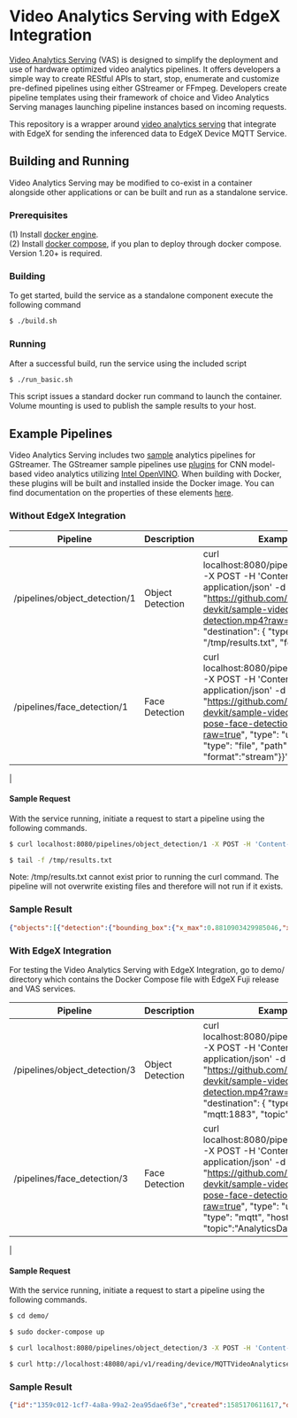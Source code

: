 # Video Analytics Serving with EdgeX Integration

[Video Analytics Serving](https://github.com/intel/video-analytics-serving) (VAS) is designed to simplify the deployment and use of hardware optimized video analytics pipelines. It offers developers a simple way to create REStful APIs to start, stop, enumerate and customize pre-defined pipelines using either GStreamer or FFmpeg. Developers create pipeline templates using their framework of choice and Video Analytics Serving manages launching pipeline instances based on incoming requests.

This repository is a wrapper around [video analytics serving](https://github.com/intel/video-analytics-serving) that integrate with EdgeX for sending the inferenced data to EdgeX Device MQTT Service.


## Building and Running

Video Analytics Serving may be modified to co-exist in a container alongside other applications or can be built and run as a standalone service.
### Prerequisites
(1) Install [docker engine](https://docs.docker.com/install).  
(2) Install [docker compose](https://docs.docker.com/compose/install), if you plan to deploy through docker compose. Version 1.20+ is required.


### Building

To get started, build the service as a standalone component execute the following command

```bash
$ ./build.sh
```

### Running

After a successful build, run the service using the included script

```bash
$ ./run_basic.sh
```

This script issues a standard docker run command to launch the container. Volume mounting is used to publish the sample results to your host.


## Example Pipelines

Video Analytics Serving includes two [sample](pipelines) analytics pipelines for GStreamer. The GStreamer sample pipelines use [plugins](https://github.com/opencv/gst-video-analytics) for CNN model-based video analytics utilizing [Intel OpenVINO](https://software.intel.com/en-us/openvino-toolkit). When building with Docker, these plugins will be built and installed inside the Docker image. You can find documentation on the properties of these elements [here](https://github.com/opencv/gst-video-analytics/wiki/Elements).

### Without EdgeX Integration

|Pipeline| Description| Example Request| Example Detection|
|--------|------------|----------------|------------------|
|/pipelines/object_detection/1|Object Detection|curl localhost:8080/pipelines/object_detection/1 -X POST -H 'Content-Type: application/json' -d '{ "source": { "uri": "https://github.com/intel-iot-devkit/sample-videos/blob/master/bottle-detection.mp4?raw=true", "type": "uri" }, "destination": { "type": "file", "path": "/tmp/results.txt", "format":"stream"}}'|{"objects":[{"detection":{"bounding_box":{"x_max":0.9024832248687744,"x_min":0.7928286790847778,"y_max":0.8916158676147461,"y_min":0.3036915063858032},"confidence":0.6771504878997803,"label":"bottle","label_id":5},"h":212,"roi_type":"bottle","w":71,"x":507,"y":109}],"resolution":{"height":360,"width":640},"source":"https://github.com/intel-iot-devkit/sample-videos/blob/master/bottle-detection.mp4?raw=true","timestamp":39821229050}|
|/pipelines/face_detection/1|Face Detection|curl localhost:8080/pipelines/face_detection/1 -X POST -H 'Content-Type: application/json' -d '{ "source": { "uri": "https://github.com/intel-iot-devkit/sample-videos/blob/master/head-pose-face-detection-male.mp4?raw=true", "type": "uri" }, "destination": { "type": "file", "path": "/tmp/results1.txt", "format":"stream"}}'|{"objects":[{"detection":{"bounding_box":{"x_max":0.5856688022613525,"x_min":0.4449496269226074,"y_max":0.5292186737060547,"y_min":0.1539880633354187},"confidence":0.9999995231628418,"label":"face","label_id":1},"h":162,"roi_type":"face","w":108,"x":342,"y":67}],"resolution":{"height":432,"width":768},"source":"https://github.com/intel-iot-devkit/sample-videos/blob/master/head-pose-face-detection-male.mp4?raw=true","timestamp":133583333333}
|

#### Sample Request

With the service running, initiate a request to start a pipeline using the following commands.
```bash
$ curl localhost:8080/pipelines/object_detection/1 -X POST -H 'Content-Type: application/json' -d '{ "source": { "uri": "https://github.com/intel-iot-devkit/sample-videos/blob/master/bottle-detection.mp4?raw=true", "type": "uri" }, "destination": { "type": "file", "path": "/tmp/results.txt", "format":"stream"}}'

$ tail -f /tmp/results.txt
```
Note: /tmp/results.txt cannot exist prior to running the curl command. The pipeline will not overwrite existing files and therefore will not run if it exists.
### Sample Result
```json
{"objects":[{"detection":{"bounding_box":{"x_max":0.8810903429985046,"x_min":0.77934330701828,"y_max":0.8930767178535461,"y_min":0.3040514588356018},"confidence":0.5735679268836975,"label":"bottle","label_id":5},"h":213,"roi_type":"bottle","w":65,"x":499,"y":109}],"resolution":{"height":360,"width":640},"source":"https://github.com/intel-iot-devkit/sample-videos/blob/master/bottle-detection.mp4?raw=true","timestamp":972067039}
```

### With EdgeX Integration

For testing the Video Analytics Serving with EdgeX Integration, go to demo/ directory which contains the Docker Compose file with EdgeX Fuji release and VAS services. 



|Pipeline| Description| Example Request| Example Detection|
|--------|------------|----------------|------------------|
|/pipelines/object_detection/3|Object Detection|curl localhost:8080/pipelines/object_detection/3 -X POST -H 'Content-Type: application/json' -d '{ "source": { "uri": "https://github.com/intel-iot-devkit/sample-videos/blob/master/bottle-detection.mp4?raw=true", "type": "uri" }, "destination": { "type": "mqtt", "host": "mqtt:1883", "topic":"AnalyticsData"}}'|{"id":"1359c012-1cf7-4a8a-99a2-2ea95dae6f3e","created":1585170611617,"origin":1585170611165778379,"modified":1585170611617,"device":"MQTTVideoAnalyticservice","name":"analyticsdata","value":"{\"objects\":[{\"detection\":{\"bounding_box\":{\"x_max\":0.90288245677948,\"x_min\":0.7927788496017456,\"y_max\":0.89110267162323,\"y_min\":0.30375829339027405},\"confidence\":0.6906830668449402,\"label\":\"bottle\",\"label_id\":5},\"h\":212,\"roi_type\":\"bottle\",\"w\":71,\"x\":507,\"y\":109}],\"resolution\":{\"height\":360,\"width\":640},\"source\":\"https://github.com/intel-iot-devkit/sample-videos/blob/master/bottle-detection.mp4?raw=true\",\"timestamp\":39519553072}"}|
|/pipelines/face_detection/3|Face Detection|curl localhost:8080/pipelines/face_detection/3 -X POST -H 'Content-Type: application/json' -d '{ "source": { "uri": "https://github.com/intel-iot-devkit/sample-videos/blob/master/head-pose-face-detection-male.mp4?raw=true", "type": "uri" }, "destination": { "type": "mqtt", "host": "mqtt:1883", "topic":"AnalyticsData"}}'|{"id":"ee8757a2-5e46-403d-8461-4ef5d4f6f725","created":1585170799139,"origin":1585170798607191360,"modified":1585170799139,"device":"MQTTVideoAnalyticservice","name":"analyticsdata","value":"{\"objects\":[{\"detection\":{\"bounding_box\":{\"x_max\":0.729513943195343,\"x_min\":0.5531561970710754,\"y_max\":0.5413063764572144,\"y_min\":0.23096388578414917},\"confidence\":0.993606448173523,\"label\":\"face\",\"label_id\":1},\"h\":134,\"roi_type\":\"face\",\"w\":135,\"x\":425,\"y\":100}],\"resolution\":{\"height\":432,\"width\":768},\"source\":\"https://github.com/intel-iot-devkit/sample-videos/blob/master/head-pose-face-detection-male.mp4?raw=true\",\"timestamp\":21333333333}"}
|

#### Sample Request

With the service running, initiate a request to start a pipeline using the following commands.
```bash
$ cd demo/

$ sudo docker-compose up

$ curl localhost:8080/pipelines/object_detection/3 -X POST -H 'Content-Type: application/json' -d '{ "source": { "uri": "https://github.com/intel-iot-devkit/sample-videos/blob/master/bottle-detection.mp4?raw=true", "type": "uri" }, "destination": { "type": "mqtt", "host": "mqtt:1883", "topic":"AnalyticsData"}}'

$ curl http://localhost:48080/api/v1/reading/device/MQTTVideoAnalyticservice/10 | json_pp

```

### Sample Result
```json
{"id":"1359c012-1cf7-4a8a-99a2-2ea95dae6f3e","created":1585170611617,"origin":1585170611165778379,"modified":1585170611617,"device":"MQTTVideoAnalyticservice","name":"analyticsdata","value":"{\"objects\":[{\"detection\":{\"bounding_box\":{\"x_max\":0.90288245677948,\"x_min\":0.7927788496017456,\"y_max\":0.89110267162323,\"y_min\":0.30375829339027405},\"confidence\":0.6906830668449402,\"label\":\"bottle\",\"label_id\":5},\"h\":212,\"roi_type\":\"bottle\",\"w\":71,\"x\":507,\"y\":109}],\"resolution\":{\"height\":360,\"width\":640},\"source\":\"https://github.com/intel-iot-devkit/sample-videos/blob/master/bottle-detection.mp4?raw=true\",\"timestamp\":39519553072}"}
```
